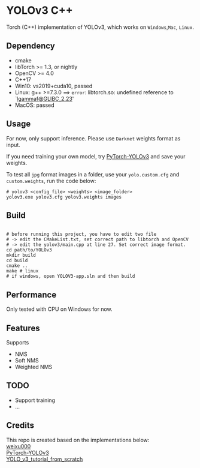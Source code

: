 YOLOv3 C++ 
=================

Torch (C++) implementation of YOLOv3, which works on `Windows`,`Mac`, `Linux`.

## Dependency

* cmake
* libTorch >= 1.3, or nightly
* OpenCV   >= 4.0
* C++17
* Win10: vs2019+cuda10, passed
* Linux: g++ >=7.3.0  ==> `error`: libtorch.so: undefined reference to `lgammaf@GLIBC_2.23'
* MacOS: passed 

## Usage

For now, only support inference. Please use `Darknet` weights format as input.  

If you need training your own model, try [PyTorch-YOLOv3](https://github.com/eriklindernoren/PyTorch-YOLOv3/) and save your weights.  

To test all `jpg` format images in a folder, use your `yolo.custom.cfg` and `custom.weights`, run the code below:  


```shell
# yolov3 <config_file> <weights> <image_folder> 
yolov3.exe yolov3.cfg yolov3.weights images
```

## Build

```shell

# before running this project, you have to edit two file
# -> edit the CMakeList.txt, set correct path to libtorch and OpenCV
# -> edit the yolov3/main.cpp at line 27. Set correct image format. 
cd path/to/YOLOv3
mkdir build
cd build
cmake ..
make # linux
# if windows, open YOLOV3-app.sln and then build 
```

## Performance

Only tested with CPU on Windows for now. 


## Features
Supports  
- NMS
- Soft NMS
- Weighted NMS

## TODO
- Support training
- ...



## Credits

This repo is created based on the implementations below:  
[weixu000](https://github.com/weixu000/libtorch-yolov3-deepsort)  
[PyTorch-YOLOv3](https://github.com/eriklindernoren/PyTorch-YOLOv3)  
[YOLO_v3_tutorial_from_scratch](https://github.com/ayooshkathuria/YOLO_v3_tutorial_from_scratch)







